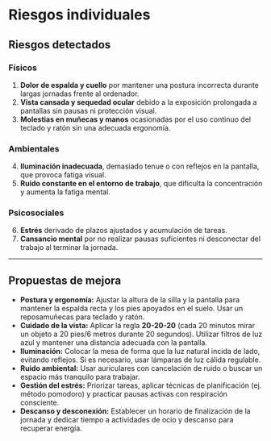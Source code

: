 # Riesgos individuales

## Riesgos detectados

### Físicos
1. **Dolor de espalda y cuello** por mantener una postura incorrecta durante largas jornadas frente al ordenador.  
2. **Vista cansada y sequedad ocular** debido a la exposición prolongada a pantallas sin pausas ni protección visual.  
3. **Molestias en muñecas y manos** ocasionadas por el uso continuo del teclado y ratón sin una adecuada ergonomía.  

### Ambientales
4. **Iluminación inadecuada**, demasiado tenue o con reflejos en la pantalla, que provoca fatiga visual.  
5. **Ruido constante en el entorno de trabajo**, que dificulta la concentración y aumenta la fatiga mental.  

### Psicosociales
6. **Estrés** derivado de plazos ajustados y acumulación de tareas.  
7. **Cansancio mental** por no realizar pausas suficientes ni desconectar del trabajo al terminar la jornada.  

---

## Propuestas de mejora

- **Postura y ergonomía:** Ajustar la altura de la silla y la pantalla para mantener la espalda recta y los pies apoyados en el suelo. Usar un reposamuñecas para teclado y ratón.  
- **Cuidado de la vista:** Aplicar la regla **20-20-20** (cada 20 minutos mirar un objeto a 20 pies/6 metros durante 20 segundos). Utilizar filtros de luz azul y mantener una distancia adecuada con la pantalla.  
- **Iluminación:** Colocar la mesa de forma que la luz natural incida de lado, evitando reflejos. Si es necesario, usar lámparas de luz cálida regulable.  
- **Ruido ambiental:** Usar auriculares con cancelación de ruido o buscar un espacio más tranquilo para trabajar.  
- **Gestión del estrés:** Priorizar tareas, aplicar técnicas de planificación (ej. método pomodoro) y practicar pausas activas con respiración consciente.  
- **Descanso y desconexión:** Establecer un horario de finalización de la jornada y dedicar tiempo a actividades de ocio y descanso para recuperar energía.  

